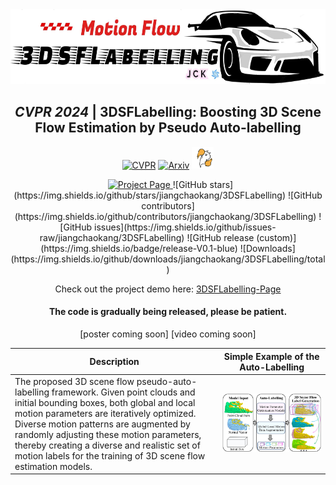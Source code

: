 <div align="center">    
<img src="images/logo.jpg" width="600" height="120" alt="Celebration"/>   

## *CVPR 2024* | 3DSFLabelling: Boosting 3D Scene Flow Estimation by Pseudo Auto-labelling 
[![CVPR](http://img.shields.io/badge/CVPR-2024-4b44ce.svg)](https://arxiv.org/pdf/2402.18146.pdf)
[![Arxiv](http://img.shields.io/badge/Arxiv-2402.10668-B31B1B.svg)](https://arxiv.org/abs/2402.18146)
<img src="images/celebration.gif" width="35" height="35" alt="Celebration"/>

<a href='[https://lxtgh.github.io/project/omg_seg/](https://jiangchaokang.github.io/3DSFLabelling-Page/)' style='padding-left: 0.5rem;'>
      <img src='https://img.shields.io/badge/Project-Page-blue?style=flat&logo=Google%20chrome&logoColor=blue' alt='Project Page'> </a>
![GitHub stars](https://img.shields.io/github/stars/jiangchaokang/3DSFLabelling)
![GitHub contributors](https://img.shields.io/github/contributors/jiangchaokang/3DSFLabelling)
![GitHub issues](https://img.shields.io/github/issues-raw/jiangchaokang/3DSFLabelling)
![GitHub release (custom)](https://img.shields.io/badge/release-V0.1-blue)
![Downloads](https://img.shields.io/github/downloads/jiangchaokang/3DSFLabelling/total)


Check out the project demo here: [3DSFLabelling-Page](https://jiangchaokang.github.io/3DSFLabelling-Page/)

#### The code is gradually being released, please be patient.
[poster coming soon] [video coming soon]

| Description | Simple Example of the Auto-Labelling |
|-------------|-------|
| The proposed 3D scene flow pseudo-auto-labelling framework. Given point clouds and initial bounding boxes, both global and local motion parameters are iteratively optimized. Diverse motion patterns are augmented by randomly adjusting these motion parameters, thereby creating a diverse and realistic set of motion labels for the training of 3D scene flow estimation models. | ![The proposed 3D scene flow pseudo-auto-labelling framework. Given point clouds and initial bounding boxes, both global and local motion parameters are iteratively optimized. Diverse motion patterns are augmented by randomly adjusting these motion parameters.](images/abstract.jpg) |
</div>


